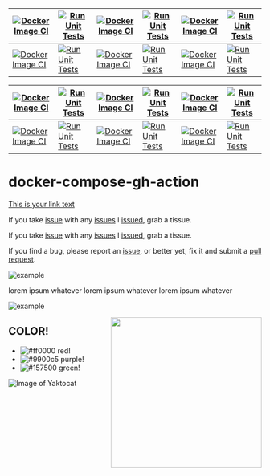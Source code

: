 

| [![Docker Image CI](https://github.com/anubx/docker-compose-gh-action/actions/workflows/docker-image.yml/badge.svg?branch=main)](https://github.com/anubx/docker-compose-gh-action/actions/workflows/docker-image.yml)    | [![Run Unit Tests](https://github.com/anubx/docker-compose-gh-action/actions/workflows/unit-tests.yml/badge.svg)](https://github.com/anubx/docker-compose-gh-action/actions/workflows/unit-tests.yml)   |   [![Docker Image CI](https://github.com/anubx/docker-compose-gh-action/actions/workflows/docker-image.yml/badge.svg?branch=main)](https://github.com/anubx/docker-compose-gh-action/actions/workflows/docker-image.yml)    | [![Run Unit Tests](https://github.com/anubx/docker-compose-gh-action/actions/workflows/unit-tests.yml/badge.svg)](https://github.com/anubx/docker-compose-gh-action/actions/workflows/unit-tests.yml)    |    [![Docker Image CI](https://github.com/anubx/docker-compose-gh-action/actions/workflows/docker-image.yml/badge.svg?branch=main)](https://github.com/anubx/docker-compose-gh-action/actions/workflows/docker-image.yml)    | [![Run Unit Tests](https://github.com/anubx/docker-compose-gh-action/actions/workflows/unit-tests.yml/badge.svg)](https://github.com/anubx/docker-compose-gh-action/actions/workflows/unit-tests.yml)         |
|-------------|-------------|-------------|-------------|-------------|-------------|
| [![Docker Image CI](https://github.com/anubx/docker-compose-gh-action/actions/workflows/docker-image.yml/badge.svg?branch=main)](https://github.com/anubx/docker-compose-gh-action/actions/workflows/docker-image.yml)    | [![Run Unit Tests](https://github.com/anubx/docker-compose-gh-action/actions/workflows/unit-tests.yml/badge.svg)](https://github.com/anubx/docker-compose-gh-action/actions/workflows/unit-tests.yml)   |   [![Docker Image CI](https://github.com/anubx/docker-compose-gh-action/actions/workflows/docker-image.yml/badge.svg?branch=main)](https://github.com/anubx/docker-compose-gh-action/actions/workflows/docker-image.yml)    | [![Run Unit Tests](https://github.com/anubx/docker-compose-gh-action/actions/workflows/unit-tests.yml/badge.svg)](https://github.com/anubx/docker-compose-gh-action/actions/workflows/unit-tests.yml)    |    [![Docker Image CI](https://github.com/anubx/docker-compose-gh-action/actions/workflows/docker-image.yml/badge.svg?branch=main)](https://github.com/anubx/docker-compose-gh-action/actions/workflows/docker-image.yml)    | [![Run Unit Tests](https://github.com/anubx/docker-compose-gh-action/actions/workflows/unit-tests.yml/badge.svg)](https://github.com/anubx/docker-compose-gh-action/actions/workflows/unit-tests.yml)         |

| [![Docker Image CI](https://github.com/anubx/docker-compose-gh-action/actions/workflows/docker-image.yml/badge.svg?branch=main)](https://github.com/anubx/docker-compose-gh-action/actions/workflows/docker-image.yml)    | [![Run Unit Tests](https://github.com/anubx/docker-compose-gh-action/actions/workflows/unit-tests.yml/badge.svg)](https://github.com/anubx/docker-compose-gh-action/actions/workflows/unit-tests.yml)   |   [![Docker Image CI](https://github.com/anubx/docker-compose-gh-action/actions/workflows/docker-image.yml/badge.svg?branch=main)](https://github.com/anubx/docker-compose-gh-action/actions/workflows/docker-image.yml)    | [![Run Unit Tests](https://github.com/anubx/docker-compose-gh-action/actions/workflows/unit-tests.yml/badge.svg)](https://github.com/anubx/docker-compose-gh-action/actions/workflows/unit-tests.yml)    |    [![Docker Image CI](https://github.com/anubx/docker-compose-gh-action/actions/workflows/docker-image.yml/badge.svg?branch=main)](https://github.com/anubx/docker-compose-gh-action/actions/workflows/docker-image.yml)    | [![Run Unit Tests](https://github.com/anubx/docker-compose-gh-action/actions/workflows/unit-tests.yml/badge.svg)](https://github.com/anubx/docker-compose-gh-action/actions/workflows/unit-tests.yml)         |
|-------------|-------------|-------------|-------------|-------------|-------------|
| [![Docker Image CI](https://github.com/anubx/docker-compose-gh-action/actions/workflows/docker-image.yml/badge.svg?branch=main)](https://github.com/anubx/docker-compose-gh-action/actions/workflows/docker-image.yml)    | [![Run Unit Tests](https://github.com/anubx/docker-compose-gh-action/actions/workflows/unit-tests.yml/badge.svg)](https://github.com/anubx/docker-compose-gh-action/actions/workflows/unit-tests.yml)   |   [![Docker Image CI](https://github.com/anubx/docker-compose-gh-action/actions/workflows/docker-image.yml/badge.svg?branch=main)](https://github.com/anubx/docker-compose-gh-action/actions/workflows/docker-image.yml)    | [![Run Unit Tests](https://github.com/anubx/docker-compose-gh-action/actions/workflows/unit-tests.yml/badge.svg)](https://github.com/anubx/docker-compose-gh-action/actions/workflows/unit-tests.yml)    |    [![Docker Image CI](https://github.com/anubx/docker-compose-gh-action/actions/workflows/docker-image.yml/badge.svg?branch=main)](https://github.com/anubx/docker-compose-gh-action/actions/workflows/docker-image.yml)    | [![Run Unit Tests](https://github.com/anubx/docker-compose-gh-action/actions/workflows/unit-tests.yml/badge.svg)](https://github.com/anubx/docker-compose-gh-action/actions/workflows/unit-tests.yml)         |



# docker-compose-gh-action

[This is your link text](http://anubx.com/)

If you take [issue](http://anubx.com/) with any [issues](http://anubx.com/)
I [issued](http://anubx.com/), grab a tissue.

If you take [issue][issues] with any [issues][issues]
I [issued][issues], grab a tissue.

If you find a bug, please report an [issue][issues], or better yet,
fix it and submit a [pull request][pulls].

  [issues]:    https://anubx.com
  [pulls]:     https://anubx.com


[example]: https://img.freepik.com/free-vector/blue-bright-technological-background_36402-430.jpg?size=626&ext=jpg "example image"

![example]

lorem ipsum whatever lorem ipsum whatever lorem ipsum whatever

![example]


[//]: # (This comment won't be rendered to the visitor!)


<img src="https://img.freepik.com/free-vector/blue-bright-technological-background_36402-430.jpg?size=626&ext=jpg" width=300 align=right>

## COLOR!

- ![#ff0000](https://placehold.it/12/ff0000?text=+) red!
- ![#9900c5](https://placehold.it/15/9900c5?text=+) purple!
- ![#157500](https://placehold.it/20/157500?text=+) green!



![Image of Yaktocat](https://octodex.github.com/images/yaktocat.png)



